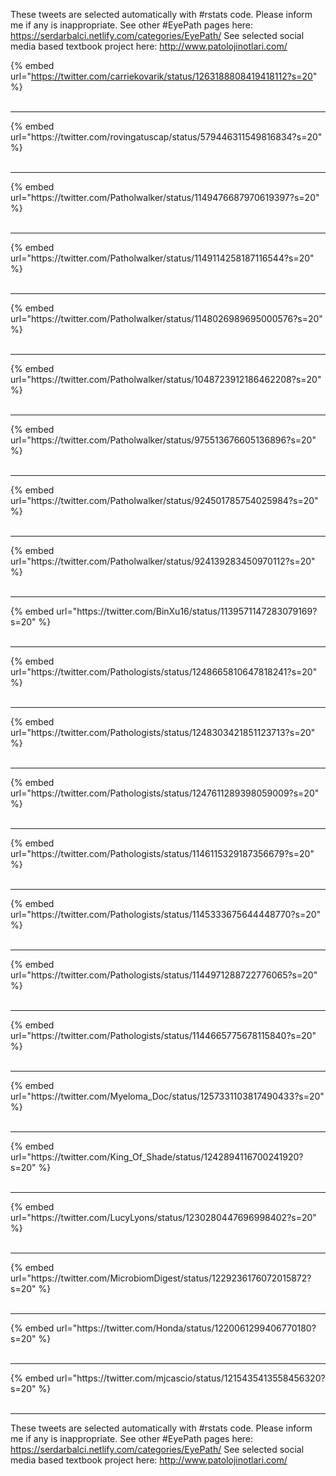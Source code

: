 

These tweets are selected automatically with #rstats code. Please inform me if any is inappropriate.
See other #EyePath pages here: https://serdarbalci.netlify.com/categories/EyePath/ 
See selected social media based textbook project here: http://www.patolojinotlari.com/

{% embed url="https://twitter.com/carriekovarik/status/1263188808419418112?s=20" %}<br>
<br>
<hr>
{% embed url="https://twitter.com/rovingatuscap/status/579446311549816834?s=20" %}<br>
<br>
<hr>
{% embed url="https://twitter.com/Patholwalker/status/1149476687970619397?s=20" %}<br>
<br>
<hr>
{% embed url="https://twitter.com/Patholwalker/status/1149114258187116544?s=20" %}<br>
<br>
<hr>
{% embed url="https://twitter.com/Patholwalker/status/1148026989695000576?s=20" %}<br>
<br>
<hr>
{% embed url="https://twitter.com/Patholwalker/status/1048723912186462208?s=20" %}<br>
<br>
<hr>
{% embed url="https://twitter.com/Patholwalker/status/975513676605136896?s=20" %}<br>
<br>
<hr>
{% embed url="https://twitter.com/Patholwalker/status/924501785754025984?s=20" %}<br>
<br>
<hr>
{% embed url="https://twitter.com/Patholwalker/status/924139283450970112?s=20" %}<br>
<br>
<hr>
{% embed url="https://twitter.com/BinXu16/status/1139571147283079169?s=20" %}<br>
<br>
<hr>
{% embed url="https://twitter.com/Pathologists/status/1248665810647818241?s=20" %}<br>
<br>
<hr>
{% embed url="https://twitter.com/Pathologists/status/1248303421851123713?s=20" %}<br>
<br>
<hr>
{% embed url="https://twitter.com/Pathologists/status/1247611289398059009?s=20" %}<br>
<br>
<hr>
{% embed url="https://twitter.com/Pathologists/status/1146115329187356679?s=20" %}<br>
<br>
<hr>
{% embed url="https://twitter.com/Pathologists/status/1145333675644448770?s=20" %}<br>
<br>
<hr>
{% embed url="https://twitter.com/Pathologists/status/1144971288722776065?s=20" %}<br>
<br>
<hr>
{% embed url="https://twitter.com/Pathologists/status/1144665775678115840?s=20" %}<br>
<br>
<hr>
{% embed url="https://twitter.com/Myeloma_Doc/status/1257331103817490433?s=20" %}<br>
<br>
<hr>
{% embed url="https://twitter.com/King_Of_Shade/status/1242894116700241920?s=20" %}<br>
<br>
<hr>
{% embed url="https://twitter.com/LucyLyons/status/1230280447696998402?s=20" %}<br>
<br>
<hr>
{% embed url="https://twitter.com/MicrobiomDigest/status/1229236176072015872?s=20" %}<br>
<br>
<hr>
{% embed url="https://twitter.com/Honda/status/1220061299406770180?s=20" %}<br>
<br>
<hr>
{% embed url="https://twitter.com/mjcascio/status/1215435413558456320?s=20" %}<br>
<br>
<hr>


These tweets are selected automatically with #rstats code. Please inform me if any is inappropriate.
See other #EyePath pages here: https://serdarbalci.netlify.com/categories/EyePath/ 
See selected social media based textbook project here: http://www.patolojinotlari.com/
